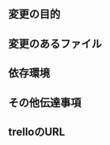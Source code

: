 ## 変更の目的
<!-- /hoge/piyoの追加 -->

## 変更のあるファイル
<!-- 
hoge.php
fuga.html
piyo.js 
-->

## 依存環境
<!-- DBの更新があります -->

## その他伝達事項
<!-- hoge.phpの11行目のコメントアウトは4/5のリニューアルで使用するため意図的に残しました -->

## trelloのURL
<!-- ( trello.com/piyo/fuga ) -->

